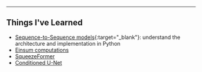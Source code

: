 ---

## Things I've Learned

- [Sequence-to-Sequence models](https://colab.research.google.com/github/bentrevett/pytorch-seq2seq/blob/main/1%20-%20Sequence%20to%20Sequence%20Learning%20with%20Neural%20Networks.ipynb#scrollTo=8MBKjqiP73e7){:target="_blank"}: understand the architecture and implementation in Python
- [Einsum computations](https://rockt.github.io/2018/04/30/einsum)
- [SqueezeFormer](https://arxiv.org/pdf/2206.00888)
- [Conditioned U-Net](https://hal.science/hal-02448917/document)
